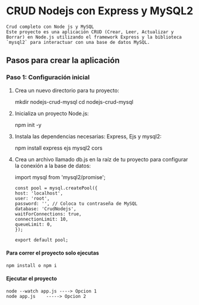 # CRUD Nodejs con Express y MySQL2

    Crud completo con Node js y MySQL
    Este proyecto es una aplicación CRUD (Crear, Leer, Actualizar y Borrar) en Node.js utilizando el framework Express y la biblioteca `mysql2` para interactuar con una base de datos MySQL.

## Pasos para crear la aplicación

### Paso 1: Configuración inicial

1.  Crea un nuevo directorio para tu proyecto:

    mkdir nodejs-crud-mysql
    cd nodejs-crud-mysql

2.  Inicializa un proyecto Node.js:

    npm init -y

3.  Instala las dependencias necesarias: Express, Ejs y mysql2:

    npm install express ejs mysql2 cors

4.  Crea un archivo llamado db.js en la raíz de tu proyecto para configurar la conexión a la base de datos:

    import mysql from 'mysql2/promise';

        const pool = mysql.createPool({
        host: 'localhost',
        user: 'root',
        password: '', // Coloca tu contraseña de MySQL
        database: 'CrudNodejs',
        waitForConnections: true,
        connectionLimit: 10,
        queueLimit: 0,
        });

        export default pool;

#### Para correr el proyecto solo ejecutas

    npm install o npm i

#### Ejecutar el proyecto

    node --watch app.js ----> Opcion 1
    node app.js    -----> Opcion 2

